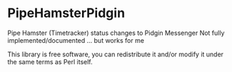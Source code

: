 PipeHamsterPidgin
=================

Pipe Hamster (Timetracker) status changes to Pidgin Messenger
Not fully implemented/documented ... but works for me

This library is free software, you can redistribute it and/or modify it under the same terms as Perl itself.

